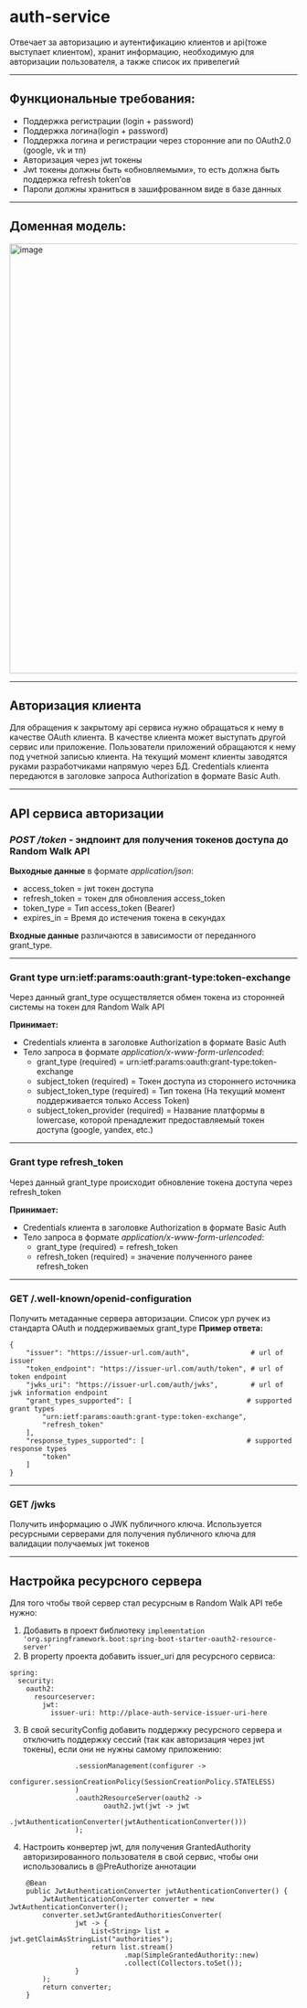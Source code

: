 # auth-service
Отвечает за авторизацию и аутентификацию клиентов и api(тоже выступает клиентом), хранит информацию, необходимую для авторизации пользователя, а также список их привелегий

---
## Функциональные требования: ##

- Поддержка регистрации (login + password)
- Поддержка логина(login + password)
- Поддержка логина и регистрации через сторонние апи по OAuth2.0 (google, vk и тп)
- Авторизация через jwt токены
- Jwt токены должны быть «обновляемыми», то есть должна быть поддержка refresh token’ов
- Пароли должны храниться в зашифрованном виде в базе данных
---
## Доменная модель: ##

<img width="752" alt="image" src="https://github.com/user-attachments/assets/87d1abd4-2121-4503-b923-a79af9a8d5c1">

---
## Авторизация клиента ##

Для обращения к закрытому api сервиса нужно обращаться к нему в качестве OAuth клиента. В качестве клиента может выступать другой сервис или приложение. Пользователи приложений обращаются к нему под учетной записью клиента. На текущий момент клиенты заводятся руками разработчиками напрямую через БД.
Credentials клиента передаются в заголовке запроса Authorization в формате Basic Auth.

---
## API сервиса авторизации ##

### _POST /token_ - эндпоинт для получения токенов доступа до Random Walk API 

**Выходные данные** в формате _application/json_:
- access_token = jwt токен доступа
- refresh_token = токен для обновления access_token
- token_type = Тип access_token (Bearer)
- expires_in = Время до истечения токена в секундах

**Входные данные** различаются в зависимости от переданного grant_type.

---

### Grant type urn:ietf:params:oauth:grant-type:token-exchange ###

Через данный grant_type осуществляется обмен токена из сторонней системы на токен для Random Walk API

**Принимает:**
- Credentials клиента в заголовке Authorization в формате Basic Auth
- Тело запроса в формате _application/x-www-form-urlencoded_:
  - grant_type (required) = urn:ietf:params:oauth:grant-type:token-exchange
  - subject_token (required) = Токен доступа из стороннего источника
  - subject_token_type (required) = Тип токена (На текущий момент поддерживается только Access Token)
  - subject_token_provider (required) = Название платформы в lowercase, которой пренадлежит предоставляемый токен доступа (google, yandex, etc.)

---

### Grant type refresh_token ###

Через данный grant_type происходит обновление токена доступа через refresh_token

**Принимает:**
- Credentials клиента в заголовке Authorization в формате Basic Auth
- Тело запроса в формате _application/x-www-form-urlencoded_:
  - grant_type (required) = refresh_token
  - refresh_token (required) = значение полученного ранее refresh_token

---

### GET /.well-known/openid-configuration 
Получить метаданные сервера авторизации. Список урл ручек из стандарта OAuth и поддерживаемых grant_type
**Пример ответа:**
```
{
    "issuer": "https://issuer-url.com/auth",               # url of issuer
    "token_endpoint": "https://issuer-url.com/auth/token", # url of token endpoint
    "jwks_uri": "https://issuer-url.com/auth/jwks",        # url of jwk information endpoint
    "grant_types_supported": [                            # supported grant types
        "urn:ietf:params:oauth:grant-type:token-exchange",
        "refresh_token"
    ],
    "response_types_supported": [                         # supported response types
        "token"
    ]
}
```

---

### GET /jwks 
Получить информацию о JWK публичного ключа. Используется ресурсными серверами для получения публичного ключа для валидации получаемых jwt токенов

---
## Настройка ресурсного сервера
Для того чтобы твой сервер стал ресурсным в Random Walk API тебе нужно:
1. Добавить в проект библиотеку `implementation 'org.springframework.boot:spring-boot-starter-oauth2-resource-server'`
2. В property проекта добавить issuer_uri для ресурсного сервиса:
```
spring:
  security:
    oauth2:
      resourceserver:
        jwt:
          issuer-uri: http://place-auth-service-issuer-uri-here
```
3. В свой securityConfig добавить поддержку ресурсного сервера и отключить поддержку сессий (так как авторизация через jwt токены), если они не нужны самому приложению:
```
                .sessionManagement(configurer ->
                        configurer.sessionCreationPolicy(SessionCreationPolicy.STATELESS)
                )
                .oauth2ResourceServer(oauth2 ->
                       oauth2.jwt(jwt -> jwt
                               .jwtAuthenticationConverter(jwtAuthenticationConverter()))
                );
```
4. Настроить конвертер jwt, для получения GrantedAuthority авторизированного пользователя в свой сервис, чтобы они использовались в @PreAuthorize аннотации
```
    @Bean
    public JwtAuthenticationConverter jwtAuthenticationConverter() {
        JwtAuthenticationConverter converter = new JwtAuthenticationConverter();
        converter.setJwtGrantedAuthoritiesConverter(
                jwt -> {
                    List<String> list = jwt.getClaimAsStringList("authorities");
                    return list.stream()
                            .map(SimpleGrantedAuthority::new)
                            .collect(Collectors.toSet());
                }
        );
        return converter;
    }
```
